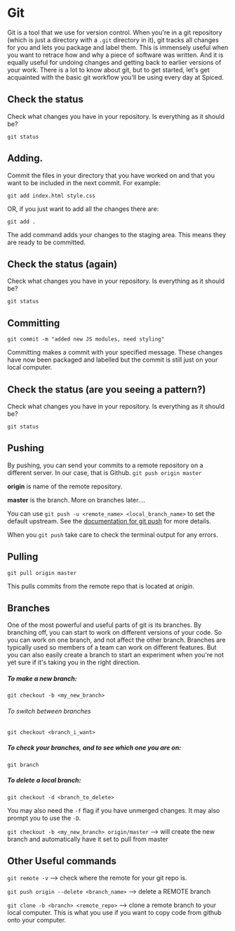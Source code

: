 # Git

Git is a tool that we use for version control. When you're in a git repository (which is just a directory with a `.git` directory in it), git tracks all changes for you and lets you package and label them. This is immensely useful when you want to retrace how and why a piece of software was written. And it is equally useful for undoing changes and getting back to earlier versions of your work. There is a lot to know about git, but to get started, let's get acquainted with the basic git workflow you'll be using every day at Spiced.

## Check the status

Check what changes you have in your repository. Is everything as it should be?

`git status`

## Adding. 

Commit the files in your directory that you have worked on and that you want to be included in the next commit. For example:

`git add index.html style.css`

OR, if you just want to add all the changes there are:

`git add .`

The add command adds your changes to the staging area. This means they are ready to be committed.

## Check the status (again)

Check what changes you have in your repository. Is everything as it should be?

`git status`

## Committing

`git commit -m "added new JS modules, need styling"`

Committing makes a commit with your specified message. These changes have now been packaged and labelled but the commit is still just on your local computer.

## Check the status (are you seeing a pattern?)

Check what changes you have in your repository. Is everything as it should be?

`git status`

## Pushing

By pushing, you can send your commits to a remote repository on a different server. In our case, that is Github.
`git push origin master`

**origin** is name of the remote repository.

**master** is the branch.  More on branches later....

You can use `git push -u <remote_name> <local_branch_name>` to set the default upstream. See the [documentation for git push](https://git-scm.com/docs/git-push) for more details.

When you `git push` take care to check the terminal output for any errors.

## Pulling

`git pull origin master` 

This pulls commits from the remote repo that is located at *origin*.

## Branches

One of the most powerful and useful parts of git is its branches. By branching off, you can start to work on different versions of your code. So you can work on one branch, and not affect the other branch. Branches are typically used so members of a team can work on different features. But you can also easily create a branch to start an experiment when you're not yet sure if it's taking you in the right direction.

##### To make a new branch:

`git checkout -b <my_new_branch>`

###### To switch between branches

`git checkout <branch_i_want>`

##### To check your branches, and to see which one you are on:

`git branch`

##### To delete a local branch:

`git checkout -d <branch_to_delete>`

You may also need the `-f` flag if you have unmerged changes. It may also prompt you to use the `-D`. 

`git checkout -b <my_new_branch> origin/master` --> will create the new branch and automatically have it set to pull from master

## Other Useful commands

`git remote -v` --> check where the remote for your git repo is.

`git push origin --delete <branch_name>` --> delete a REMOTE branch

`git clone -b <branch> <remote_repo>` --> clone a remote branch to your local computer. This is what you use if you want to copy code from github onto your computer.
